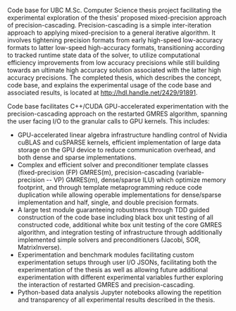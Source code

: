 Code base for UBC M.Sc. Computer Science thesis project facilitating the experimental exploration of the thesis' proposed mixed-precision approach of precision-cascading. Precision-cascading is a simple inter-iteration approach to applying mixed-precision to a general iterative algorithm. It involves tightening precision formats from early high-speed low-accuracy formats to latter low-speed high-accuracy formats, transitioning according to tracked runtime state data of the solver, to utilize computational efficiency improvements from low accuracy precisions while still building towards an ultimate high accuracy solution associated with the latter high accuracy precisions. The completed thesis, which describes the concept, code base, and explains the experimental usage of the code base and associated results, is located at http://hdl.handle.net/2429/91891.

Code base facilitates C++/CUDA GPU-accelerated experimentation with the precision-cascading approach on the restarted GMRES algorithm, spanning the user facing I/O to the granular calls to GPU kernels. This includes:
- GPU-accelerated linear algebra infrastructure handling control of Nvidia cuBLAS and cuSPARSE kernels, efficient implementation of large data storage on the GPU device to reduce communication overhead, and both dense and sparse implementations.
- Complex and efficient solver and preconditioner template classes (fixed-precision (FP) GMRES(m), precision-cascading (variable-precision -- VP) GMRES(m), dense/sparse ILU) which optimize memory footprint, and through template metaprogramming reduce code duplication while allowing operable implementations for dense/sparse implementation and half, single, and double precision formats.
- A large test module guaranteeing robustness through TDD guided construction of the code base including black box unit testing of all constructed code, additional white box unit testing of the core GMRES algorithm, and integration testing of infrastructure through additionally implemented simple solvers and preconditioners (Jacobi, SOR, MatrixInverse).
- Experimentation and benchmark modules facilitating custom experimentation setups through user I/O JSONs, facilitating both the experimentation of the thesis as well as allowing future additional experimentation with different experimental variables further exploring the interaction of restarted GMRES and precision-cascading.
- Python-based data analysis Jupyter notebooks allowing the repetition and transparency of all experimental results described in the thesis.
